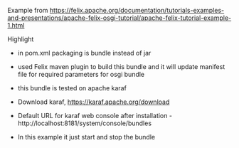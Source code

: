 Example from https://felix.apache.org/documentation/tutorials-examples-and-presentations/apache-felix-osgi-tutorial/apache-felix-tutorial-example-1.html

Highlight

- in pom.xml packaging is bundle instead of jar
- used Felix maven plugin to build this bundle and it will update manifest file for required parameters for osgi bundle

- this bundle is tested on apache karaf 
- Download karaf, https://karaf.apache.org/download
- Default URL for karaf web console after installation - http://localhost:8181/system/console/bundles

- In this example it just start and stop the bundle

